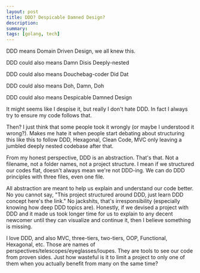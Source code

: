 ```yaml
---
layout: post
title: DDD? Despicable Damned Design?
description:
summary:
tags: [golang, tech]
---
```


DDD means Domain Driven Design, we all knew this.

DDD could also means Damn Disis Deeply-nested

DDD could also means Douchebag-coder Did Dat

DDD could also means Doh, Damn, Doh

DDD could also means Despicable Damned Design

It might seems like I despise it, but really I don't hate DDD. In fact I always try to ensure my code follows that.

Then? I just think that some people took it wrongly (or maybe I understood it wrong?). Makes me hate it when people start debating about structuring this like this to follow DDD, Hexagonal, Clean Code, MVC only leaving a jumbled deeply nested codebase after that.

From my honest perspective, DDD is an abstraction. That's that. Not a filename, not a folder names, not a project structure. I mean if we structured our codes flat, doesn't always mean we're not DDD-ing. We can do DDD principles with three files, even one file.

All abstraction are meant to help us explain and understand our code better. No you cannot say, "This project structured around DDD, just learn DDD concept here's the link." No jackshits, that's irresponsibility (especially knowing how deep DDD topics are). Honestly, if we devised a project with DDD and it made us took longer time for us to explain to any decent newcomer until they can visualize and continue it, then I believe something is missing.

I love DDD, and also MVC, three-tiers, two-tiers, OOP, Functional, Hexagonal, etc. Those are names of perspectives/telescopes/eyeglasses/loupes. They are tools to see our code from proven sides. Just how wasteful is it to limit a project to only one of them when you actually benefit from many on the same time?
